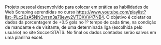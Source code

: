 Projeto pessoal desenvolvido para colocar em prática as habilidades de Web Scraping aprendidas no curso https://www.youtube.com/playlist?list=PLc20sA5NNOvrsn3a78ewy2VTCXVV47NB4.
O objetivo é coletar os dados da porcentagem de +0.5 gols no 1º tempo de cada time, na condição de mandante e de visitante, de uma determinada liga (escolhida pelo usuário) no site SoccerSTATS.
No final os dados coletados serão salvos em uma planilha excel.

